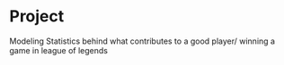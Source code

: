 # Project
Modeling Statistics behind what contributes to a good player/ winning a game in league of legends 
